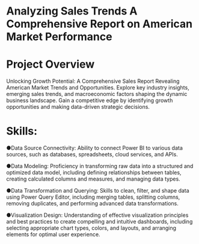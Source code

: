 # Analyzing Sales Trends A Comprehensive Report on American Market Performance
# Project Overview

Unlocking Growth Potential: A Comprehensive Sales Report Revealing American Market Trends and Opportunities. Explore key industry insights, emerging sales trends, and macroeconomic factors shaping the dynamic business landscape. Gain a competitive edge by identifying growth opportunities and making data-driven strategic decisions.

# Skills:

●Data Source Connectivity: Ability to connect Power BI to various data sources, such as databases, spreadsheets, cloud services, and APIs.

●Data Modeling: Proficiency in transforming raw data into a structured and optimized data model, including defining relationships between tables, creating calculated columns and measures, and managing data types.

●Data Transformation and Querying: Skills to clean, filter, and shape data using Power Query Editor, including merging tables, splitting columns, removing duplicates, and performing advanced data transformations.

●Visualization Design: Understanding of effective visualization principles and best practices to create compelling and intuitive dashboards, including selecting appropriate chart types, colors, and layouts, and arranging elements for optimal user experience.
